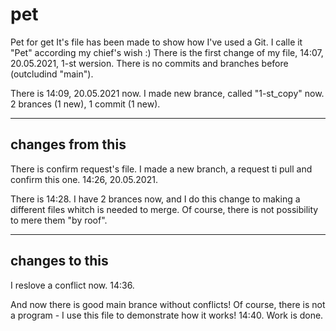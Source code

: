 # pet
Pet for get
It's file has been made to show how I've used a Git.
I calle it "Pet" according my chief's wish :)
There is the first change of my file,
14:07, 20.05.2021,
1-st wersion.
There is no commits and branches before (outcludind "main").

There is 14:09, 20.05.2021 now.
I made new brance, called "1-st_copy" now.
2 brances (1 new),
1 commit (1 new).

---
changes from this
---

There is confirm request's file.
I made a new branch, a request ti pull and confirm this one.
14:26, 20.05.2021.

There is 14:28.
I have 2 brances now, and I do this change to making a different files whitch
is needed to merge. Of course, there is not possibility to mere them "by roof".

---
changes to this
---
I reslove a conflict now.
14:36.

And now there is good main brance without conflicts!
Of course, there is not a program - I use this file to demonstrate how it works!
14:40.
Work is done.
